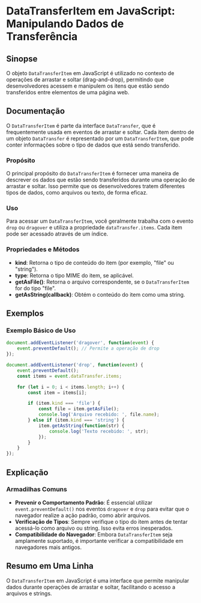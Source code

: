 <!--
Meta Description: # DataTransferItem em JavaScript: Manipulando Dados de Transferência ## Sinopse O objeto `DataTransferItem` em JavaScript é utilizado no contexto de o...
Meta Keywords: item, datatransferitem, que, uma, event
-->

# DataTransferItem em JavaScript: Manipulando Dados de Transferência

## Sinopse
O objeto `DataTransferItem` em JavaScript é utilizado no contexto de operações de arrastar e soltar (drag-and-drop), permitindo que desenvolvedores acessem e manipulem os itens que estão sendo transferidos entre elementos de uma página web.

## Documentação
O `DataTransferItem` é parte da interface `DataTransfer`, que é frequentemente usada em eventos de arrastar e soltar. Cada item dentro de um objeto `DataTransfer` é representado por um `DataTransferItem`, que pode conter informações sobre o tipo de dados que está sendo transferido.

### Propósito
O principal propósito do `DataTransferItem` é fornecer uma maneira de descrever os dados que estão sendo transferidos durante uma operação de arrastar e soltar. Isso permite que os desenvolvedores tratem diferentes tipos de dados, como arquivos ou texto, de forma eficaz.

### Uso
Para acessar um `DataTransferItem`, você geralmente trabalha com o evento `drop` ou `dragover` e utiliza a propriedade `dataTransfer.items`. Cada item pode ser acessado através de um índice.

### Propriedades e Métodos
- **kind**: Retorna o tipo de conteúdo do item (por exemplo, "file" ou "string").
- **type**: Retorna o tipo MIME do item, se aplicável.
- **getAsFile()**: Retorna o arquivo correspondente, se o `DataTransferItem` for do tipo "file".
- **getAsString(callback)**: Obtém o conteúdo do item como uma string.

## Exemplos
### Exemplo Básico de Uso
```javascript
document.addEventListener('dragover', function(event) {
    event.preventDefault(); // Permite a operação de drop
});

document.addEventListener('drop', function(event) {
    event.preventDefault();
    const items = event.dataTransfer.items;

    for (let i = 0; i < items.length; i++) {
        const item = items[i];

        if (item.kind === 'file') {
            const file = item.getAsFile();
            console.log('Arquivo recebido: ', file.name);
        } else if (item.kind === 'string') {
            item.getAsString(function(str) {
                console.log('Texto recebido: ', str);
            });
        }
    }
});
```

## Explicação
### Armadilhas Comuns
- **Prevenir o Comportamento Padrão**: É essencial utilizar `event.preventDefault()` nos eventos `dragover` e `drop` para evitar que o navegador realize a ação padrão, como abrir arquivos.
- **Verificação de Tipos**: Sempre verifique o tipo do item antes de tentar acessá-lo como arquivo ou string. Isso evita erros inesperados.
- **Compatibilidade do Navegador**: Embora `DataTransferItem` seja amplamente suportado, é importante verificar a compatibilidade em navegadores mais antigos.

## Resumo em Uma Linha
O `DataTransferItem` em JavaScript é uma interface que permite manipular dados durante operações de arrastar e soltar, facilitando o acesso a arquivos e strings.